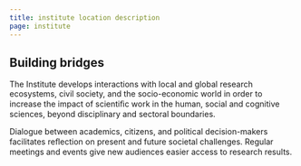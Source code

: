 ```yaml
---
title: institute location description
page: institute
---
```

## Building bridges

The Institute develops interactions with local and global research ecosystems, civil society, and the socio-economic world in order to increase the impact of scientiﬁc work in the human, social and cognitive sciences, beyond disciplinary and sectoral boundaries.

Dialogue between academics, citizens, and political decision-makers facilitates reﬂection on present and future societal challenges. Regular meetings and events give new audiences easier access to research results.